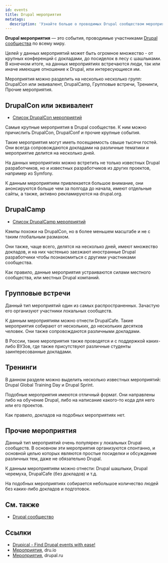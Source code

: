 ```yaml
---
id: events
title: Drupal мероприятия
metatags:
  description: 'Узнайте больше о проводимых Drupal сообществом мероприятиях, их типах, датах и отчетах.'
---
```

 
**Drupal мероприятия** — это события, проводимые участниками [Drupal сообщества](../community/community.md) по всему миру.

Целей у данных мероприятий может быть огромное множество - от крупных конференций с докладами, до посиделок в лесу с шашлыками. В конечном итоге, на данных мероприятиях встречаются люди, так или иначе имеющие отношение к Drupal, или интересующиеся им.

Мероприятия можно разделить на несколько несколько групп: DrupalCon или эквивалент, DrupalCamp, Групповые встречи, Тренинги, Прочие мероприятия.

## DrupalCon или эквивалент

- [Список DrupalCon мероприятий](drupalcon-list.md)

Самые крупные мероприятия в Drupal сообществе. К ним можно причислить DrupalCon, DrupalConf и прочие крупные события.

Такие мероприятия могут иметь посещаемость свыше тысячи гостей. Они всегда сопровождаются докладами на различные тематики и мероприятие делится на несколько дней.

На данных мероприятиях можно встретить не только известных Drupal разработчиков, но и известных разработчиков из других проектов, например из Symfony.

К данным мероприятиям привлекается большое внимание, они анонсируются больше чем за полгода до начала, имеют отдельные сайты, а также, активно рекламируются на drupal.org.

## DrupalCamp

- [Список DrupalCamp мероприятий](drupalcamp-list.md)

Кэмпы похожи на DrupalCon, но в более меньшем масштабе и не с таким глобальным размахом.

Они также, чаще всего, делятся на несколько дней, имеют множество докладов, и на них частенько заезжают иностранные Drupal разработчики чтобы познакомиться с другими участниками сообщества.

Как правило, данные мероприятия устраиваются силами местного сообщества, или местных Drupal компаний.

## Групповые встречи

Данный тип мероприятий один из самых распространенных. Зачастую его организуют участники локальных сообществ.

К данным мероприятиям можно отнести DrupalCafe. Такие мероприятия собирают от нескольких, до нескольких десятков человек. Они также сопровождаются различными докладами.

В России, такие мероприятия также проводятся и с поддержкой каких-либо ВУЗов, где также присутствуют различные студенты заинтересованные докладами.

## Тренинги

В данном разделе можно выделить несколько известных мероприятий: Drupal Global Training Day и Drupal Sprint.

Подобные мероприятия имеются отличный формат. Они направлены либо на обучение Drupal, либо на написание какого-то кода для него или его проектов.

Как правило, докладов на подобных мероприятиях нет.

## Прочие мероприятия

Данный тип мероприятий очень популярен у локальных Drupal сообществ. В основном эти мероприятия организуются спонтанно, и основной целью которых являются простые посиделки и обсуждение различных тем, даже не обязательно Drupal.

К данным мероприятиям можно отнести: Drupal шашлыки, Drupal черемуха, DrupalCafe (без докладов) и т.д.

На подобных мероприятиях собирается небольшое количество людей без каких-либо докладов и подготовок.

## См. также

- [Drupal сообщество](../community/community.md)

## Ссылки

- [Drupical - Find Drupal events with ease!](https://www.drupical.com/)
- [Мероприятия](http://dru.io/events), dru.io
- [Мероприятия](https://drupal.ru/events), drupal.ru